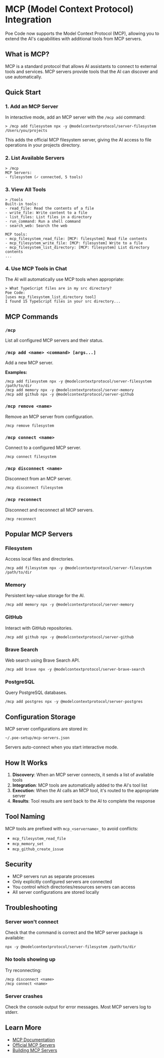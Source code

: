 # MCP (Model Context Protocol) Integration

Poe Code now supports the Model Context Protocol (MCP), allowing you to extend the AI's capabilities with additional tools from MCP servers.

## What is MCP?

MCP is a standard protocol that allows AI assistants to connect to external tools and services. MCP servers provide tools that the AI can discover and use automatically.

## Quick Start

### 1. Add an MCP Server

In interactive mode, add an MCP server with the `/mcp add` command:

```
> /mcp add filesystem npx -y @modelcontextprotocol/server-filesystem /Users/you/projects
```

This adds the official MCP filesystem server, giving the AI access to file operations in your projects directory.

### 2. List Available Servers

```
> /mcp
MCP Servers:
- filesystem (✓ connected, 5 tools)
```

### 3. View All Tools

```
> /tools
Built-in tools:
- read_file: Read the contents of a file
- write_file: Write content to a file
- list_files: List files in a directory
- run_command: Run a shell command
- search_web: Search the web

MCP tools:
- mcp_filesystem_read_file: [MCP: filesystem] Read file contents
- mcp_filesystem_write_file: [MCP: filesystem] Write to a file
- mcp_filesystem_list_directory: [MCP: filesystem] List directory contents
...
```

### 4. Use MCP Tools in Chat

The AI will automatically use MCP tools when appropriate:

```
> What TypeScript files are in my src directory?
Poe Code:
[uses mcp_filesystem_list_directory tool]
I found 15 TypeScript files in your src directory...
```

## MCP Commands

### `/mcp`
List all configured MCP servers and their status.

### `/mcp add <name> <command> [args...]`
Add a new MCP server.

**Examples:**
```
/mcp add filesystem npx -y @modelcontextprotocol/server-filesystem /path/to/dir
/mcp add memory npx -y @modelcontextprotocol/server-memory
/mcp add github npx -y @modelcontextprotocol/server-github
```

### `/mcp remove <name>`
Remove an MCP server from configuration.

```
/mcp remove filesystem
```

### `/mcp connect <name>`
Connect to a configured MCP server.

```
/mcp connect filesystem
```

### `/mcp disconnect <name>`
Disconnect from an MCP server.

```
/mcp disconnect filesystem
```

### `/mcp reconnect`
Disconnect and reconnect all MCP servers.

```
/mcp reconnect
```

## Popular MCP Servers

### Filesystem
Access local files and directories.
```
/mcp add filesystem npx -y @modelcontextprotocol/server-filesystem /path/to/dir
```

### Memory
Persistent key-value storage for the AI.
```
/mcp add memory npx -y @modelcontextprotocol/server-memory
```

### GitHub
Interact with GitHub repositories.
```
/mcp add github npx -y @modelcontextprotocol/server-github
```

### Brave Search
Web search using Brave Search API.
```
/mcp add brave npx -y @modelcontextprotocol/server-brave-search
```

### PostgreSQL
Query PostgreSQL databases.
```
/mcp add postgres npx -y @modelcontextprotocol/server-postgres
```

## Configuration Storage

MCP server configurations are stored in:
```
~/.poe-setup/mcp-servers.json
```

Servers auto-connect when you start interactive mode.

## How It Works

1. **Discovery**: When an MCP server connects, it sends a list of available tools
2. **Integration**: MCP tools are automatically added to the AI's tool list
3. **Execution**: When the AI calls an MCP tool, it's routed to the appropriate server
4. **Results**: Tool results are sent back to the AI to complete the response

## Tool Naming

MCP tools are prefixed with `mcp_<servername>_` to avoid conflicts:
- `mcp_filesystem_read_file`
- `mcp_memory_set`
- `mcp_github_create_issue`

## Security

- MCP servers run as separate processes
- Only explicitly configured servers are connected
- You control which directories/resources servers can access
- All server configurations are stored locally

## Troubleshooting

### Server won't connect
Check that the command is correct and the MCP server package is available:
```
npx -y @modelcontextprotocol/server-filesystem /path/to/dir
```

### No tools showing up
Try reconnecting:
```
/mcp disconnect <name>
/mcp connect <name>
```

### Server crashes
Check the console output for error messages. Most MCP servers log to stderr.

## Learn More

- [MCP Documentation](https://modelcontextprotocol.io)
- [Official MCP Servers](https://github.com/modelcontextprotocol/servers)
- [Building MCP Servers](https://modelcontextprotocol.io/docs/building-servers)
